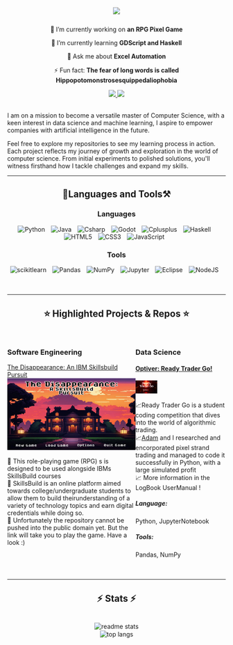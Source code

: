<h1 align="center">
    <img src="https://readme-typing-svg.herokuapp.com/?font=Righteous&size=35&center=true&vCenter=true&width=500&height=70&duration=4000&lines=Hi+There!+👋;+I'm+Denis!;" />
</h1>

<div align="center">
 
 🔭 I’m currently working on **an RPG Pixel Game**
 
 🌱 I’m currently learning **GDScript and Haskell**

💬 Ask me about **Excel Automation**

⚡ Fun fact: **The fear of long words is called Hippopotomonstrosesquippedaliophobia**

</div>

<div align="center"> 
  <a href="mailto:denispiralic@gmail.com">
    <img src="https://img.shields.io/badge/Gmail-333333?style=for-the-badge&logo=gmail&logoColor=red" />
  </a>
  <a href="https://linkedin.com/in/denispiralic" target="_blank">
    <img src="https://img.shields.io/badge/LinkedIn-0077B5?style=for-the-badge&logo=linkedin&logoColor=white" target="_blank" />
  </a>

</div>
<br />
 
I am on a mission to become a versatile master of Computer Science, with a keen interest in data science and machine learning, I aspire to empower companies with artificial intelligence in the future.

Feel free to explore my repositories to see my learning process in action. Each project reflects my journey of growth and exploration in the world of computer science. From initial experiments to polished solutions, you'll witness firsthand how I tackle challenges and expand my skills.

---

<h2 align="center"> 📜Languages and Tools⚒️</h2>
<div align="center">
  <h3 align="center">Languages</h3>
  <img alt="Python" title="Python" width="50px" style="padding-right:10px;" src="https://cdn.jsdelivr.net/gh/devicons/devicon@latest/icons/python/python-original.svg"/>
  <img  alt="Java" title = "Java" width="50px" style="padding-right:10px;" src="https://cdn.jsdelivr.net/gh/devicons/devicon/icons/java/java-original.svg"/>
  <img  alt="Csharp" title = "Csharp" width="50px" style="padding-right:10px;" src="https://cdn.jsdelivr.net/gh/devicons/devicon@latest/icons/csharp/csharp-original.svg" />
  <img  alt="Godot" title = "Godot" width="50px" style="padding-right:10px" src="https://cdn.jsdelivr.net/gh/devicons/devicon@latest/icons/godot/godot-original.svg" />
  <img  alt="Cplusplus" title = "Cplusplus" width="50px" style="padding-right:10px" src="https://cdn.jsdelivr.net/gh/devicons/devicon@latest/icons/cplusplus/cplusplus-original.svg" />
  <img  alt="Haskell" title = "Haskell" width="50px" style="padding-right:10px" src="https://cdn.jsdelivr.net/gh/devicons/devicon@latest/icons/haskell/haskell-original.svg" />
  <img  alt="HTML5" title="HTML5" width="50px" style="padding-right:10px" src="https://cdn.jsdelivr.net/gh/devicons/devicon@latest/icons/html5/html5-original.svg" />
  <img alt="CSS3" title="CSS3" width="50px" style="padding-right:10px" src="https://cdn.jsdelivr.net/gh/devicons/devicon@latest/icons/css3/css3-original.svg" />

  <img  alt="JavaScript" title="JavaScript" width="50px" style="padding-right:10px" src="https://cdn.jsdelivr.net/gh/devicons/devicon@latest/icons/javascript/javascript-original.svg" />
  
</div>

<div align="center">
  <h3 align="center">Tools</h3>
  <img  alt="scikitlearn" title = "scikitlearn" width="50px" style="padding-right:10px;" src="https://cdn.jsdelivr.net/gh/devicons/devicon@latest/icons/scikitlearn/scikitlearn-original.svg" />
  <img  alt="Pandas" title = "Pandas" width="50px" style="padding-right:10px;" src="https://cdn.jsdelivr.net/gh/devicons/devicon@latest/icons/pandas/pandas-original.svg" />
  <img  alt="NumPy" title = "NumPy" width="50px" style="padding-right:10px;" src="https://cdn.jsdelivr.net/gh/devicons/devicon@latest/icons/numpy/numpy-original.svg" />
  <img  alt="Jupyter" title="Jupyter" width="50px" style="padding-right:10px;" src="https://cdn.jsdelivr.net/gh/devicons/devicon@latest/icons/jupyter/jupyter-original-wordmark.svg" />
  <img  alt="Eclipse" title="Eclipse" width="50px" style="padding-right:10px;" src="https://cdn.jsdelivr.net/gh/devicons/devicon@latest/icons/eclipse/eclipse-original.svg" />
  <img  alt="NodeJS" title="NodeJS" width="50px" style="padding-right:10px;" src="https://cdn.jsdelivr.net/gh/devicons/devicon@latest/icons/nodejs/nodejs-original-wordmark.svg" />
</div>

<br />
<br />
<hr/>


<h2 align="center">⭐ Highlighted Projects & Repos ⭐</h2>
<br>
<div style = "display: flex;">
  <div width = "100px">
    <h3>Software Engineering</h3>
    <div>
        <a href="https://djp200304.itch.io/the-disappearance-an-ibm-skillsbuild-pursuit" target="_blank">The Disappearance: An IBM Skillsbuild Pursuit</a>
        <br>
        <img href="https://djp200304.itch.io/the-disappearance-an-ibm-skillsbuild-pursuit" src="./images/RPG.png" width="500px"></img>
        <p> 🎲 This role-playing game (RPG) s is designed to be used alongside IBMs SkillsBuild courses <br>🎲 SkillsBuild is an online platform aimed towards college/undergraduate students to allow them to build theirunderstanding of a variety of technology topics and earn digital credentials while doing so. <br>🎲 Unfortunately the repository cannot be pushed into the public domain yet. But the link will take you to play the game. Have a look :)
        </p>
    </div>
    
  </div>

  <div label="Data Science" width = "50vw">
    <h3>Data Science</h3>
    <div>
      <a href="https://github.com/DenisPiralic/OptiverTrader" target="_blank"><h4>Optiver: Ready Trader Go!</h4></a>
        <img src="./images/Optiver.gif" width="50px" ></img>
        <p> 📈Ready Trader Go is a student coding competition that dives into the world of algorithmic trading.<br>📈<a href="https://github.com/adamSeidel" target="_blank">Adam</a> and I researched and encorporated pixel strand trading and managed to code it successfully in Python, with a large simulated profit<br>📈 More information in the LogBook UserManual !
        </p> 
        <h5>Language: </h5> Python, JupyterNotebook
        <h5>Tools: </h5> Pandas, NumPy
    </div>
  </div>

</div>

<br/>
<br/>
<hr/>


<h2 align="center">⚡ Stats ⚡</h2>
<br>
<div align=center>
  <img width=390 src="https://github-readme-stats.vercel.app/api?username=DenisPiralic&count_private=true&show_icons=true&theme=react&rank_icon=github&border_radius=10" alt="readme stats" />
  <br/>
  <img width=325 align="center" src="https://github-readme-stats-salesp07.vercel.app/api/top-langs/?username=DenisPiralic&hide=HTML&langs_count=8&layout=compact&theme=react&border_radius=10&size_weight=0.5&count_weight=0.5&exclude_repo=github-readme-stats" alt="top langs" />
</div>

<br/><br/>

              
